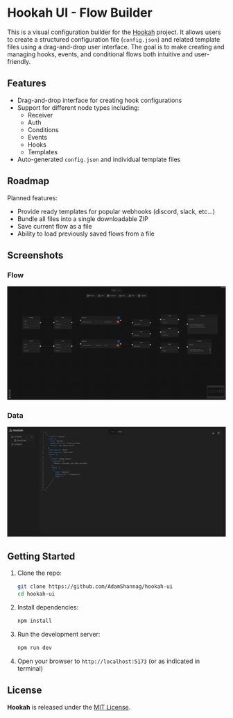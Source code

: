 # Hookah UI - Flow Builder

This is a visual configuration builder for the [Hookah](https://github.com/AdamShannag/hookah) project. It allows users
to create a structured configuration
file (`config.json`) and related template files using a drag-and-drop user interface. The goal is to make creating and
managing hooks, events, and conditional flows both intuitive and user-friendly.

Features
------

- Drag-and-drop interface for creating hook configurations
- Support for different node types including:
    - Receiver
    - Auth
    - Conditions
    - Events
    - Hooks
    - Templates
- Auto-generated `config.json` and individual template files

Roadmap
------
Planned features:

- Provide ready templates for popular webhooks (discord, slack, etc...)
- Bundle all files into a single downloadable ZIP
- Save current flow as a file
- Ability to load previously saved flows from a file

Screenshots
------

### Flow

![flow.png](images/flow.png)

### Data

![data.png](images/data-v2.png)

Getting Started
------

1. Clone the repo:

   ```bash
   git clone https://github.com/AdamShannag/hookah-ui
   cd hookah-ui
   ```

2. Install dependencies:

   ```bash
   npm install
   ```

3. Run the development server:

   ```bash
   npm run dev
   ```

4. Open your browser to `http://localhost:5173` (or as indicated in terminal)

License
------
**Hookah** is released under the [MIT License](LICENSE).

